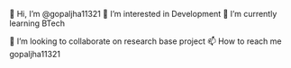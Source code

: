 👋 Hi, I’m @gopaljha11321
👀 I’m interested in Development
🌱 I’m currently learning BTech

💞️ I’m looking to collaborate on research base project
📫 How to reach me gopaljha11321
